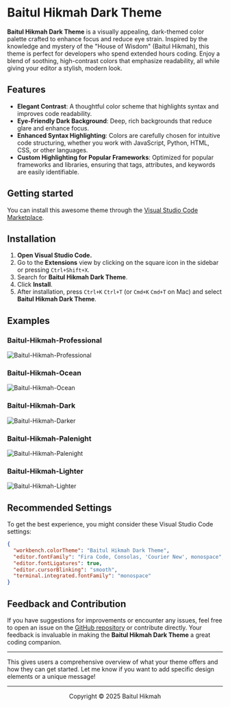 # Baitul Hikmah Dark Theme

**Baitul Hikmah Dark Theme** is a visually appealing, dark-themed color palette crafted to enhance focus and reduce eye strain. Inspired by the knowledge and mystery of the "House of Wisdom" (Baitul Hikmah), this theme is perfect for developers who spend extended hours coding. Enjoy a blend of soothing, high-contrast colors that emphasize readability, all while giving your editor a stylish, modern look.

## Features

- **Elegant Contrast**: A thoughtful color scheme that highlights syntax and improves code readability.
- **Eye-Friendly Dark Background**: Deep, rich backgrounds that reduce glare and enhance focus.
- **Enhanced Syntax Highlighting**: Colors are carefully chosen for intuitive code structuring, whether you work with JavaScript, Python, HTML, CSS, or other languages.
- **Custom Highlighting for Popular Frameworks**: Optimized for popular frameworks and libraries, ensuring that tags, attributes, and keywords are easily identifiable.

## Getting started

You can install this awesome theme through the [Visual Studio Code Marketplace](https://marketplace.visualstudio.com/items?itemName=ShahriyarHosen.baitul-hikmah-dark).

## Installation

1. **Open Visual Studio Code.**
2. Go to the **Extensions** view by clicking on the square icon in the sidebar or pressing `Ctrl+Shift+X`.
3. Search for **Baitul Hikmah Dark Theme**.
4. Click **Install**.
5. After installation, press `Ctrl+K` `Ctrl+T` (or `Cmd+K` `Cmd+T` on Mac) and select **Baitul Hikmah Dark Theme**.

## Examples

### Baitul-Hikmah-Professional

![Baitul-Hikmah-Professional](https://github.com/user-attachments/assets/eebe00da-34cd-4fd8-a720-6c9c91ccd7eb)

### Baitul-Hikmah-Ocean

![Baitul-Hikmah-Ocean](https://github.com/user-attachments/assets/514a65eb-e9bd-4ea3-b303-e4b3629dec1c)

### Baitul-Hikmah-Dark

![Baitul-Hikmah-Darker](https://github.com/user-attachments/assets/d9a91ba2-eabc-47f3-a99a-e3fe44d22211)

### Baitul-Hikmah-Palenight

![Baitul-Hikmah-Palenight](https://github.com/user-attachments/assets/a934e09c-ecd3-4054-8841-8710c5f5e54d)

### Baitul-Hikmah-Lighter

![Baitul-Hikmah-Lighter](https://github.com/user-attachments/assets/b2234e00-cfec-4ae5-8573-3a6ae806ff5b)

## Recommended Settings

To get the best experience, you might consider these Visual Studio Code settings:

```json
{
  "workbench.colorTheme": "Baitul Hikmah Dark Theme",
  "editor.fontFamily": "Fira Code, Consolas, 'Courier New', monospace",
  "editor.fontLigatures": true,
  "editor.cursorBlinking": "smooth",
  "terminal.integrated.fontFamily": "monospace"
}
```

## Feedback and Contribution

If you have suggestions for improvements or encounter any issues, feel free to open an issue on the [GitHub repository](https://github.com/Shahriyar-Hosen/Baitul-Hikmah-Dark-Theme) or contribute directly. Your feedback is invaluable in making the **Baitul Hikmah Dark Theme** a great coding companion.

---

This gives users a comprehensive overview of what your theme offers and how they can get started. Let me know if you want to add specific design elements or a unique message!

---

<p align="center">Copyright &copy; 2025 Baitul Hikmah</p>
